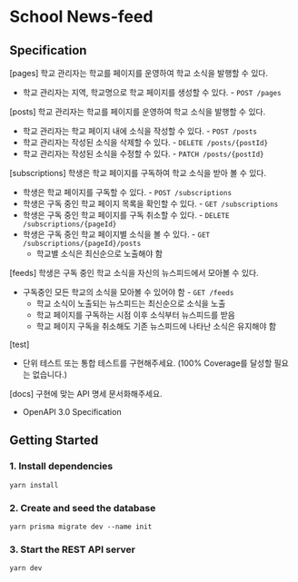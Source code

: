 # School News-feed

## Specification

[pages] 학교 관리자는 학교를 페이지를 운영하여 학교 소식을 발행할 수 있다.
  - 학교 관리자는 지역, 학교명으로 학교 페이지를 생성할 수 있다. - `POST /pages`
  
[posts] 학교 관리자는 학교를 페이지를 운영하여 학교 소식을 발행할 수 있다.
- 학교 관리자는 학교 페이지 내에 소식을 작성할 수 있다. - `POST /posts`
- 학교 관리자는 작성된 소식을 삭제할 수 있다. - `DELETE /posts/{postId}`
- 학교 관리자는 작성된 소식을 수정할 수 있다. - `PATCH /posts/{postId}`

[subscriptions] 학생은 학교 페이지를 구독하여 학교 소식을 받아 볼 수 있다.
- 학생은 학교 페이지를 구독할 수 있다. - `POST /subscriptions`
- 학생은 구독 중인 학교 페이지 목록을 확인할 수 있다. - `GET /subscriptions`
- 학생은 구독 중인 학교 페이지를 구독 취소할 수 있다. - `DELETE /subscriptions/{pageId}`
- 학생은 구독 중인 학교 페이지별 소식을 볼 수 있다. - `GET /subscriptions/{pageId}/posts`
  - 학교별 소식은 최신순으로 노출해야 함

[feeds] 학생은 구독 중인 학교 소식을 자신의 뉴스피드에서 모아볼 수 있다.
- 구독중인 모든 학교의 소식을 모아볼 수 있어야 함 - `GET /feeds`
  - 학교 소식이 노출되는 뉴스피드는 최신순으로 소식을 노출
  - 학교 페이지를 구독하는 시점 이후 소식부터 뉴스피드를 받음 
  - 학교 페이지 구독을 취소해도 기존 뉴스피드에 나타난 소식은 유지해야 함

[test]
- 단위 테스트 또는 통합 테스트를 구현해주세요. (100% Coverage를 달성할 필요는 없습니다.)

[docs] 구현에 맞는 API 명세 문서화해주세요.
- OpenAPI 3.0 Specification


## Getting Started

### 1. Install dependencies

```
yarn install
```

### 2. Create and seed the database

```
yarn prisma migrate dev --name init
```

### 3. Start the REST API server

```
yarn dev
```
